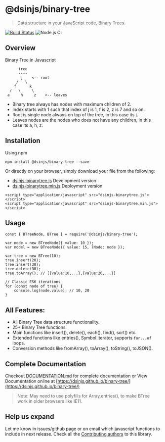 # @dsinjs/binary-tree
> Data structure in your JavaScript code, Binary Trees.

[![Build Status](https://travis-ci.com/dsinjs/binary-tree.svg?branch=main)](https://travis-ci.com/dsinjs/binary-tree)
![Node.js CI](https://github.com/dsinjs/binary-tree/workflows/Node.js%20CI/badge.svg?branch=main)

## Overview
Binary Tree in Javascript
```
      tree
      ----
       j    <-- root
     /   \
    f      k  
  /   \     \
 a     h     z    <-- leaves
```
- Binary tree always has nodes with maximum children of 2.
- Index starts with 1 such that index of j is 1, f is 2, z is 7 and so on.
- Root is single node always on top of the tree, in this case its j.
- Leaves nodes are the nodes who does not have any children, in this case its a, h, z.
## Installation
Using npm
```
npm install @dsinjs/binary-tree --save
```
Or directly on your browser, simply download your file from the following:
- [dsinjs-binarytree.js](dist/dsinjs-binarytree.js) Development version
- [dsinjs-binarytree.min.js](dist/dsinjs-binarytree.min.js) Deployment version
```
<script type="application/javascript" src="dsinjs-binarytree.js"></script>
<script type="application/javascript" src="dsinjs-binarytree.min.js"></script>
```
## Usage
```
const { BTreeNode, BTree } = require('@dsinjs/binary-tree');
```
```
var node = new BTreeNode({ value: 10 });
var nodel = new BTreeNode({ value: 15, lNode: node });
```
```
var tree = new BTree(10);
tree.insert(20);
tree.insert(30);
tree.delete(30);
tree.toArray(); // [{value:10,...},{value:20,...}]
```
```
// Classic ES6 iterations
for (const node of tree) {
    console.log(node.value); // 10, 20
}
```
## All Features:
- All Binary Tree data structure functionality.
- 25+ Binary Tree functions.
- Main functions like insert(), delete(), each(), find(), sort() etc.
- Extended functions like entries(), Symbol.iterator, supports `for...of` loops.
- Conversion methods like fromArray(), toArray(), toString(), toJSON().

## Complete Documentation
Checkout [DOCUMENTATION.md](DOCUMENTATION.md) for complete documentation or View Documentation online at [https://dsinjs.github.io/binary-tree/](https://dsinjs.github.io/binary-tree/)
> Note: May need to use polyfills for Array.entries(), to make BTree work in older browsers like IE11.

## Help us expand
Let me know in issues/github page or on email which javascript functions to include in next release.
Check all the [Contributing authors](CONTRIBUTING.md) to this library.